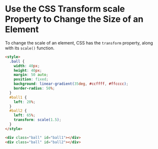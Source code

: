 # Use the CSS Transform scale Property to Change the Size of an Element

To change the scale of an element, CSS has the `transform` property, along with its `scale()` function.

```html
<style>
  .ball {
    width: 40px;
    height: 40px;
    margin: 50 auto;
    position: fixed;
    background: linear-gradient(35deg, #ccffff, #ffcccc);
    border-radius: 50%;
  }
  #ball1 {
    left: 20%;
  }
  #ball2 {
    left: 65%;
    transform: scale(1.5);
  }
</style>

<div class="ball" id="ball1"></div>
<div class="ball" id="ball2"></div>
```
